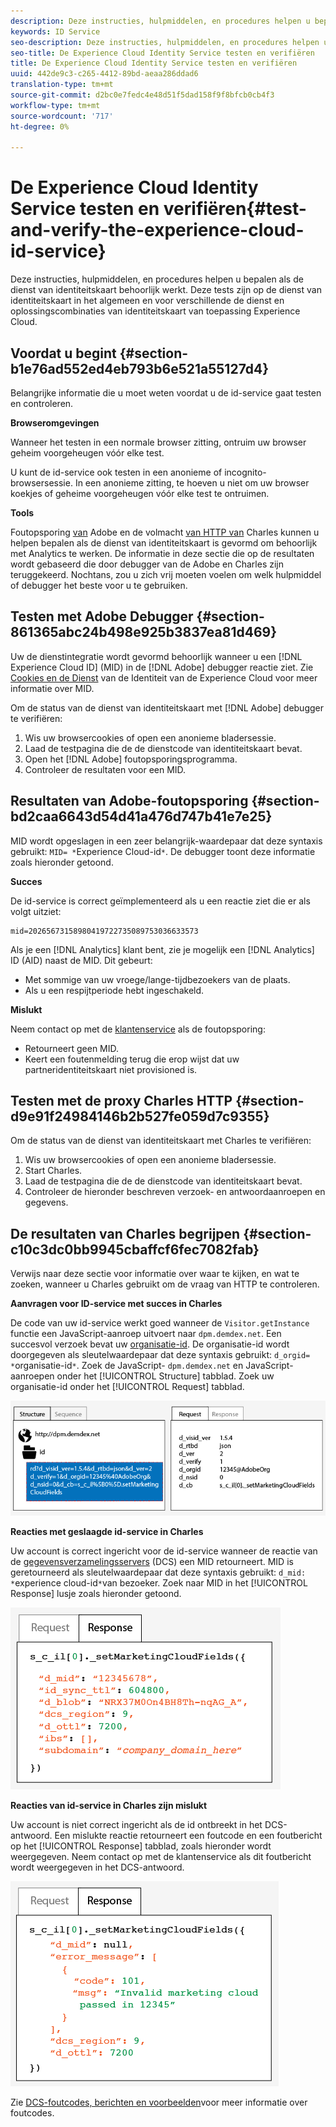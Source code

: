 ```yaml
---
description: Deze instructies, hulpmiddelen, en procedures helpen u bepalen als de dienst van identiteitskaart behoorlijk werkt. Deze tests zijn op de dienst van identiteitskaart in het algemeen en voor verschillende de dienst en oplossingscombinaties van identiteitskaart van toepassing Experience Cloud.
keywords: ID Service
seo-description: Deze instructies, hulpmiddelen, en procedures helpen u bepalen als de dienst van identiteitskaart behoorlijk werkt. Deze tests zijn op de dienst van identiteitskaart in het algemeen en voor verschillende de dienst en oplossingscombinaties van identiteitskaart van toepassing Experience Cloud.
seo-title: De Experience Cloud Identity Service testen en verifiëren
title: De Experience Cloud Identity Service testen en verifiëren
uuid: 442de9c3-c265-4412-89bd-aeaa286ddad6
translation-type: tm+mt
source-git-commit: d2bc0e7fedc4e48d51f5dad158f9f8bfcb0cb4f3
workflow-type: tm+mt
source-wordcount: '717'
ht-degree: 0%

---
```



# De Experience Cloud Identity Service testen en verifiëren{#test-and-verify-the-experience-cloud-id-service}

Deze instructies, hulpmiddelen, en procedures helpen u bepalen als de dienst van identiteitskaart behoorlijk werkt. Deze tests zijn op de dienst van identiteitskaart in het algemeen en voor verschillende de dienst en oplossingscombinaties van identiteitskaart van toepassing Experience Cloud.

## Voordat u begint {#section-b1e76ad552ed4eb793b6e521a55127d4}

Belangrijke informatie die u moet weten voordat u de id-service gaat testen en controleren.

**Browseromgevingen**

Wanneer het testen in een normale browser zitting, ontruim uw browser geheim voorgeheugen vóór elke test.

U kunt de id-service ook testen in een anonieme of incognito-browsersessie. In een anonieme zitting, te hoeven u niet om uw browser koekjes of geheime voorgeheugen vóór elke test te ontruimen.

**Tools**

Foutopsporing [van](https://docs.adobe.com/content/help/en/analytics/implementation/validate/debugger.html) Adobe en de volmacht [van HTTP van](https://www.charlesproxy.com/) Charles kunnen u helpen bepalen als de dienst van identiteitskaart is gevormd om behoorlijk met Analytics te werken. De informatie in deze sectie die op de resultaten wordt gebaseerd die door debugger van de Adobe en Charles zijn teruggekeerd. Nochtans, zou u zich vrij moeten voelen om welk hulpmiddel of debugger het beste voor u te gebruiken.

## Testen met Adobe Debugger {#section-861365abc24b498e925b3837ea81d469}

Uw de dienstintegratie wordt gevormd behoorlijk wanneer u een [!DNL Experience Cloud ID] (MID) in de [!DNL Adobe] debugger reactie ziet. Zie [Cookies en de Dienst](../introduction/cookies.md) van de Identiteit van de Experience Cloud voor meer informatie over MID.

Om de status van de dienst van identiteitskaart met [!DNL Adobe] debugger [](https://docs.adobe.com/content/help/en/analytics/implementation/validate/debugger.html)te verifiëren:

1. Wis uw browsercookies of open een anonieme bladersessie.
1. Laad de testpagina die de de dienstcode van identiteitskaart bevat.
1. Open het [!DNL Adobe] foutopsporingsprogramma.
1. Controleer de resultaten voor een MID.

## Resultaten van Adobe-foutopsporing {#section-bd2caa6643d54d41a476d747b41e7e25}

MID wordt opgeslagen in een zeer belangrijk-waardepaar dat deze syntaxis gebruikt: `MID= *`Experience Cloud-id`*`. De debugger toont deze informatie zoals hieronder getoond.

**Succes**

De id-service is correct geïmplementeerd als u een reactie ziet die er als volgt uitziet:

```
mid=20265673158980419722735089753036633573
```

Als je een [!DNL Analytics] klant bent, zie je mogelijk een [!DNL Analytics] ID (AID) naast de MID. Dit gebeurt:

* Met sommige van uw vroege/lange-tijdbezoekers van de plaats.
* Als u een respijtperiode hebt ingeschakeld.

**Mislukt**

Neem contact op met de [klantenservice](https://helpx.adobe.com/marketing-cloud/contact-support.html) als de foutopsporing:

* Retourneert geen MID.
* Keert een foutenmelding terug die erop wijst dat uw partneridentiteitskaart niet provisioned is.

## Testen met de proxy Charles HTTP {#section-d9e91f24984146b2b527fe059d7c9355}

Om de status van de dienst van identiteitskaart met Charles te verifiëren:

1. Wis uw browsercookies of open een anonieme bladersessie.
1. Start Charles.
1. Laad de testpagina die de de dienstcode van identiteitskaart bevat.
1. Controleer de hieronder beschreven verzoek- en antwoordaanroepen en gegevens.

## De resultaten van Charles begrijpen {#section-c10c3dc0bb9945cbaffcf6fec7082fab}

Verwijs naar deze sectie voor informatie over waar te kijken, en wat te zoeken, wanneer u Charles gebruikt om de vraag van HTTP te controleren.

**Aanvragen voor ID-service met succes in Charles**

De code van uw id-service werkt goed wanneer de `Visitor.getInstance` functie een JavaScript-aanroep uitvoert naar `dpm.demdex.net`. Een succesvol verzoek bevat uw [organisatie-id](../reference/requirements.md#section-a02f537129a64ffbb690d5738d360c26). De organisatie-id wordt doorgegeven als sleutelwaardepaar dat deze syntaxis gebruikt: `d_orgid= *`organisatie-id`*`. Zoek de JavaScript- `dpm.demdex.net` en JavaScript-aanroepen onder het [!UICONTROL Structure] tabblad. Zoek uw organisatie-id onder het [!UICONTROL Request] tabblad.

![](assets/charles_request.png)

**Reacties met geslaagde id-service in Charles**

Uw account is correct ingericht voor de id-service wanneer de reactie van de [gegevensverzamelingsservers](https://docs.adobe.com/content/help/en/audience-manager/user-guide/reference/system-components/components-data-collection.html) (DCS) een MID retourneert. MID is geretourneerd als sleutelwaardepaar dat deze syntaxis gebruikt: `d_mid: *`experience cloud-id`*`van bezoeker. Zoek naar MID in het [!UICONTROL Response] lusje zoals hieronder getoond.

![](assets/charles_response_success.png)

**Reacties van id-service in Charles zijn mislukt**

Uw account is niet correct ingericht als de id ontbreekt in het DCS-antwoord. Een mislukte reactie retourneert een foutcode en een foutbericht op het [!UICONTROL Response] tabblad, zoals hieronder wordt weergegeven. Neem contact op met de klantenservice als dit foutbericht wordt weergegeven in het DCS-antwoord.

![](assets/charles_response_unsuccessful.png)

Zie [DCS-foutcodes, berichten en voorbeelden](https://docs.adobe.com/content/help/en/audience-manager/user-guide/api-and-sdk-code/dcs/dcs-api-reference/dcs-error-codes.html)voor meer informatie over foutcodes.
